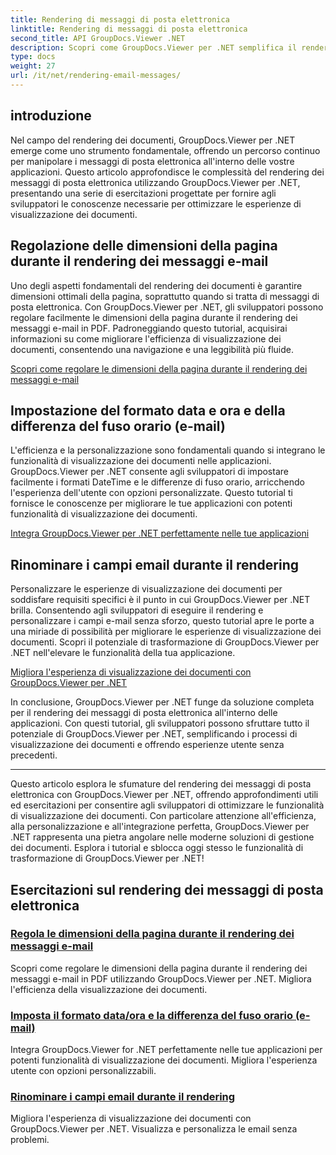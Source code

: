 ```yaml
---
title: Rendering di messaggi di posta elettronica
linktitle: Rendering di messaggi di posta elettronica
second_title: API GroupDocs.Viewer .NET
description: Scopri come GroupDocs.Viewer per .NET semplifica il rendering dei messaggi e-mail in PDF. Impara a regolare le dimensioni della pagina, imposta il formato DateTime e rinomina i campi in modo efficiente.
type: docs
weight: 27
url: /it/net/rendering-email-messages/
---
```

## introduzione

Nel campo del rendering dei documenti, GroupDocs.Viewer per .NET emerge come uno strumento fondamentale, offrendo un percorso continuo per manipolare i messaggi di posta elettronica all'interno delle vostre applicazioni. Questo articolo approfondisce le complessità del rendering dei messaggi di posta elettronica utilizzando GroupDocs.Viewer per .NET, presentando una serie di esercitazioni progettate per fornire agli sviluppatori le conoscenze necessarie per ottimizzare le esperienze di visualizzazione dei documenti.

## Regolazione delle dimensioni della pagina durante il rendering dei messaggi e-mail

Uno degli aspetti fondamentali del rendering dei documenti è garantire dimensioni ottimali della pagina, soprattutto quando si tratta di messaggi di posta elettronica. Con GroupDocs.Viewer per .NET, gli sviluppatori possono regolare facilmente le dimensioni della pagina durante il rendering dei messaggi e-mail in PDF. Padroneggiando questo tutorial, acquisirai informazioni su come migliorare l'efficienza di visualizzazione dei documenti, consentendo una navigazione e una leggibilità più fluide.

[Scopri come regolare le dimensioni della pagina durante il rendering dei messaggi e-mail](./adjust-page-size-email/)

## Impostazione del formato data e ora e della differenza del fuso orario (e-mail)

L'efficienza e la personalizzazione sono fondamentali quando si integrano le funzionalità di visualizzazione dei documenti nelle applicazioni. GroupDocs.Viewer per .NET consente agli sviluppatori di impostare facilmente i formati DateTime e le differenze di fuso orario, arricchendo l'esperienza dell'utente con opzioni personalizzate. Questo tutorial ti fornisce le conoscenze per migliorare le tue applicazioni con potenti funzionalità di visualizzazione dei documenti.

[Integra GroupDocs.Viewer per .NET perfettamente nelle tue applicazioni](./set-date-time-format-offset-email/)

## Rinominare i campi email durante il rendering

Personalizzare le esperienze di visualizzazione dei documenti per soddisfare requisiti specifici è il punto in cui GroupDocs.Viewer per .NET brilla. Consentendo agli sviluppatori di eseguire il rendering e personalizzare i campi e-mail senza sforzo, questo tutorial apre le porte a una miriade di possibilità per migliorare le esperienze di visualizzazione dei documenti. Scopri il potenziale di trasformazione di GroupDocs.Viewer per .NET nell'elevare le funzionalità della tua applicazione.

[Migliora l'esperienza di visualizzazione dei documenti con GroupDocs.Viewer per .NET](./rename-email-fields/)

In conclusione, GroupDocs.Viewer per .NET funge da soluzione completa per il rendering dei messaggi di posta elettronica all'interno delle applicazioni. Con questi tutorial, gli sviluppatori possono sfruttare tutto il potenziale di GroupDocs.Viewer per .NET, semplificando i processi di visualizzazione dei documenti e offrendo esperienze utente senza precedenti.

--- 

Questo articolo esplora le sfumature del rendering dei messaggi di posta elettronica con GroupDocs.Viewer per .NET, offrendo approfondimenti utili ed esercitazioni per consentire agli sviluppatori di ottimizzare le funzionalità di visualizzazione dei documenti. Con particolare attenzione all'efficienza, alla personalizzazione e all'integrazione perfetta, GroupDocs.Viewer per .NET rappresenta una pietra angolare nelle moderne soluzioni di gestione dei documenti. Esplora i tutorial e sblocca oggi stesso le funzionalità di trasformazione di GroupDocs.Viewer per .NET!
## Esercitazioni sul rendering dei messaggi di posta elettronica
### [Regola le dimensioni della pagina durante il rendering dei messaggi e-mail](./adjust-page-size-email/)
Scopri come regolare le dimensioni della pagina durante il rendering dei messaggi e-mail in PDF utilizzando GroupDocs.Viewer per .NET. Migliora l'efficienza della visualizzazione dei documenti.
### [Imposta il formato data/ora e la differenza del fuso orario (e-mail)](./set-date-time-format-offset-email/)
Integra GroupDocs.Viewer for .NET perfettamente nelle tue applicazioni per potenti funzionalità di visualizzazione dei documenti. Migliora l'esperienza utente con opzioni personalizzabili.
### [Rinominare i campi email durante il rendering](./rename-email-fields/)
Migliora l'esperienza di visualizzazione dei documenti con GroupDocs.Viewer per .NET. Visualizza e personalizza le email senza problemi.